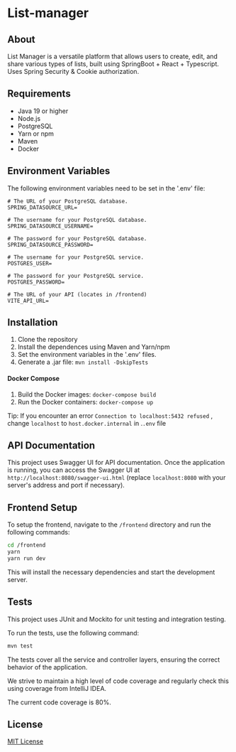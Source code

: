 # List-manager

## About
List Manager is a versatile platform that allows users to create, edit, and share various types of lists, built using SpringBoot + React + Typescript. Uses Spring Security & Cookie authorization.

## Requirements

- Java 19 or higher
- Node.js
- PostgreSQL
- Yarn or npm
- Maven
- Docker

## Environment Variables
The following environment variables need to be set in the '.env' file:
```properties
# The URL of your PostgreSQL database.
SPRING_DATASOURCE_URL= 

# The username for your PostgreSQL database.
SPRING_DATASOURCE_USERNAME=

# The password for your PostgreSQL database.
SPRING_DATASOURCE_PASSWORD=

# The username for your PostgreSQL service.
POSTGRES_USER=

# The password for your PostgreSQL service.
POSTGRES_PASSWORD=

# The URL of your API (locates in /frontend)
VITE_API_URL= 
```
## Installation

1. Clone the repository
2. Install the dependences using Maven and Yarn/npm
3. Set the environment variables in the '.env' files.
4. Generate a .jar file: ```mvn install -DskipTests```

#### Docker Compose
1. Build the Docker images: ```docker-compose build```
2. Run the Docker containers: ```docker-compose up```

Tip: If you encounter an error `Connection to localhost:5432 refused` , change `localhost` to `host.docker.internal` in .`.env` file
## API Documentation
This project uses Swagger UI for API documentation. Once the application is running, you can access the Swagger UI at `http://localhost:8080/swagger-ui.html` (replace `localhost:8080` with your server's address and port if necessary).
## Frontend Setup

To setup the frontend, navigate to the `/frontend` directory and run the following commands:

```bash
cd /frontend
yarn
yarn run dev
```
This will install the necessary dependencies and start the development server.

## Tests

This project uses JUnit and Mockito for unit testing and integration testing.

To run the tests, use the following command:

```bash
mvn test
```
The tests cover all the service and controller layers, ensuring the correct behavior of the application.

We strive to maintain a high level of code coverage and regularly check this using coverage from IntelliJ IDEA.

The current code coverage is 80%.
## License

[MIT License](LICENSE)